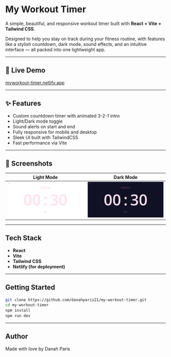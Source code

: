# My Workout Timer

A simple, beautiful, and responsive workout timer built with **React + Vite + Tailwind CSS**.

Designed to help you stay on track during your fitness routine, with features like a stylish countdown, dark mode, sound effects, and an intuitive interface — all packed into one lightweight app.

---

## 🔗 Live Demo
 [myworkout-timer.netlify.app](https://myworkout-timer.netlify.app/)

---

## ✨ Features

- Custom countdown timer with animated 3-2-1 intro
- Light/Dark mode toggle
- Sound alerts on start and end
- Fully responsive for mobile and desktop
- Sleek UI built with TailwindCSS
- Fast performance via Vite

---

## 📸 Screenshots

| Light Mode                             | Dark Mode                             |
|----------------------------------------|----------------------------------------|
| ![Light](./screenshots/lightmode.png)      | ![Dark](./screenshots/darkmode.png)        |



---

## Tech Stack

- **React**
- **Vite**
- **Tailwind CSS**
- **Netlify (for deployment)**

---

## Getting Started



```bash
git clone https://github.com/danahparis21/my-workout-timer.git
cd my-workout-timer
npm install
npm run dev
```
---

## Author

Made with love by Danah Paris
